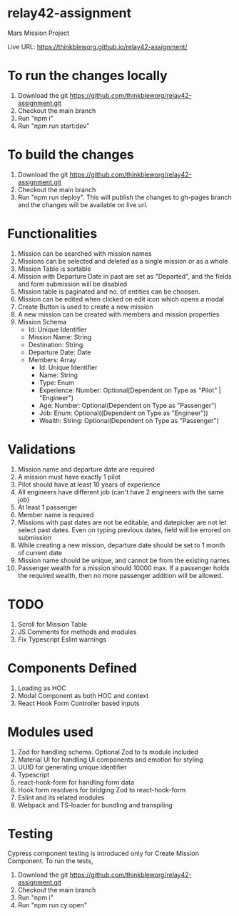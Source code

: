 # relay42-assignment

Mars Mission Project

Live URL: https://thinkbleworg.github.io/relay42-assignment/

# To run the changes locally

1. Download the git https://github.com/thinkbleworg/relay42-assignment.git
2. Checkout the main branch
3. Run "npm i"
4. Run "npm run start:dev"

# To build the changes

1. Download the git https://github.com/thinkbleworg/relay42-assignment.git
2. Checkout the main branch
3. Run "npm run deploy". This will publish the changes to gh-pages branch and the changes will be available on live url.

# Functionalities

1. Mission can be searched with mission names
2. Missions can be selected and deleted as a single mission or as a whole
3. Mission Table is sortable
4. Mission with Departure Date in past are set as "Departed", and the fields and form submission will be disabled
5. Mission table is paginated and no. of entities can be choosen.
6. Mission can be edited when clicked on edit icon which opens a modal
7. Create Button is used to create a new mission
8. A new mission can be created with members and mission properties
9. Mission Schema
    - Id: Unique Identifier
    - Mission Name: String
    - Destination: String
    - Departure Date: Date
    - Members: Array
        - Id: Unique Identifier
        - Name: String
        - Type: Enum
        - Experience: Number: Optional(Dependent on Type as "Pilot" | "Engineer")
        - Age: Number: Optional(Dependent on Type as "Passenger")
        - Job: Enum: Optional((Dependent on Type as "Engineer"))
        - Wealth: String: Optional(Dependent on Type as "Passenger")

# Validations

1. Mission name and departure date are required
2. A mission must have exactly 1 pilot
3. Pilot should have at least 10 years of experience
4. All engineers have different job (can't have 2 engineers with the same job)
5. At least 1 passenger
6. Member name is required
7. Missions with past dates are not be editable, and datepicker are not let select past dates. Even on typing previous dates, field will be errored on submission
8. While creating a new mission, departure date should be set to 1 month of current date
9. Mission name should be unique, and cannot be from the existing names
10. Passenger wealth for a mission should 10000 max. If a passenger holds the required wealth, then no more passenger addition will be allowed.

# TODO

1. Scroll for Mission Table
2. JS Comments for methods and modules
3. Fix Typescript Eslint warnings

# Components Defined

1. Loading as HOC
2. Modal Component as both HOC and context
3. React Hook Form Controller based inputs

# Modules used

1. Zod for handling schema. Optional Zod to ts module included
2. Material UI for handling UI components and emotion for styling
3. UUID for generating unique identifier
4. Typescript
5. react-hook-form for handling form data
6. Hook form resolvers for bridging Zod to react-hook-form
7. Eslint and its related modules
8. Webpack and TS-loader for bundling and transpiling

# Testing

Cypress component testing is introduced only for Create Mission Component. To run the tests,

1. Download the git https://github.com/thinkbleworg/relay42-assignment.git
2. Checkout the main branch
3. Run "npm i"
4. Run "npm run cy:open"
